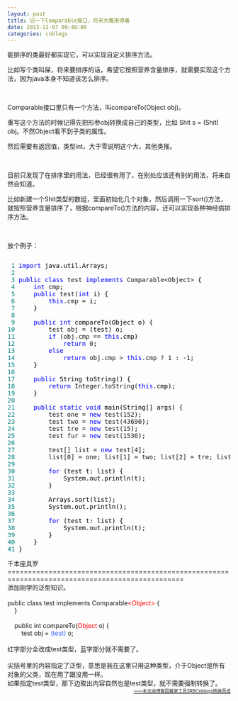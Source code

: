 ```yaml
---
layout: post
title: 记一下Comparable接口，将来大概用得着
date: 2013-12-07 09:48:00
categories: cnblogs
---
```


<p>能排序的类最好都实现它，可以实现自定义排序方法。</p>
<p>比如写个类叫屎，将来要排序的话，希望它按照营养含量排序，就需要实现这个方法，因为java本身不知道该怎么排序。</p>
<p>&nbsp;</p>
<p>Comparable接口里只有一个方法，叫compareTo(Object obj)。</p>
<p>重写这个方法的时候记得先把形参obj转换成自己的类型，比如 Shit s = (Shit) obj。不然Object看不到子类的属性。</p>
<p>然后需要有返回值，类型int，大于零说明这个大，其他类推。</p>
<p>&nbsp;</p>
<p>目前只发现了在排序里的用法，已经很有用了，在别处应该还有别的用法，将来自然会知道。</p>
<p>比如新建一个Shit类型的数组，里面初始化几个对象，然后调用一下sort()方法，就按照营养含量排序了，根据compareTo()方法的内容，还可以实现各种神经病排序方法。</p>
<p>&nbsp;</p>
<p>放个例子：</p>
<div class="cnblogs_code" onclick="cnblogs_code_show('ef7f6ab5-f061-4301-a33a-3d543c18802c')"><img id="code_img_closed_ef7f6ab5-f061-4301-a33a-3d543c18802c" class="code_img_closed" src="http://images.cnblogs.com/OutliningIndicators/ContractedBlock.gif" alt="" /><img id="code_img_opened_ef7f6ab5-f061-4301-a33a-3d543c18802c" class="code_img_opened" style="display: none;" onclick="cnblogs_code_hide('ef7f6ab5-f061-4301-a33a-3d543c18802c',event)" src="http://images.cnblogs.com/OutliningIndicators/ExpandedBlockStart.gif" alt="" />
<div id="cnblogs_code_open_ef7f6ab5-f061-4301-a33a-3d543c18802c" class="cnblogs_code_hide">
<pre><span style="color: #008080;"> 1</span> <span style="color: #0000ff;">import</span><span style="color: #000000;"> java.util.Arrays;
</span><span style="color: #008080;"> 2</span> 
<span style="color: #008080;"> 3</span> <span style="color: #0000ff;">public</span> <span style="color: #0000ff;">class</span> test <span style="color: #0000ff;">implements</span> Comparable&lt;Object&gt;<span style="color: #000000;"> {
</span><span style="color: #008080;"> 4</span>     <span style="color: #0000ff;">int</span><span style="color: #000000;"> cmp;
</span><span style="color: #008080;"> 5</span>     <span style="color: #0000ff;">public</span> test(<span style="color: #0000ff;">int</span><span style="color: #000000;"> i) {
</span><span style="color: #008080;"> 6</span>         <span style="color: #0000ff;">this</span>.cmp =<span style="color: #000000;"> i;
</span><span style="color: #008080;"> 7</span> <span style="color: #000000;">    }
</span><span style="color: #008080;"> 8</span>     
<span style="color: #008080;"> 9</span>     <span style="color: #0000ff;">public</span> <span style="color: #0000ff;">int</span><span style="color: #000000;"> compareTo(Object o) {
</span><span style="color: #008080;">10</span>         test obj =<span style="color: #000000;"> (test) o;
</span><span style="color: #008080;">11</span>         <span style="color: #0000ff;">if</span> (obj.cmp == <span style="color: #0000ff;">this</span><span style="color: #000000;">.cmp)
</span><span style="color: #008080;">12</span>             <span style="color: #0000ff;">return</span> 0<span style="color: #000000;">;
</span><span style="color: #008080;">13</span>         <span style="color: #0000ff;">else</span>
<span style="color: #008080;">14</span>             <span style="color: #0000ff;">return</span> obj.cmp &gt; <span style="color: #0000ff;">this</span>.cmp ? 1 : -1<span style="color: #000000;">;
</span><span style="color: #008080;">15</span> <span style="color: #000000;">    }
</span><span style="color: #008080;">16</span>     
<span style="color: #008080;">17</span>     <span style="color: #0000ff;">public</span><span style="color: #000000;"> String toString() {
</span><span style="color: #008080;">18</span>         <span style="color: #0000ff;">return</span> Integer.toString(<span style="color: #0000ff;">this</span><span style="color: #000000;">.cmp);
</span><span style="color: #008080;">19</span> <span style="color: #000000;">    }
</span><span style="color: #008080;">20</span>     
<span style="color: #008080;">21</span>     <span style="color: #0000ff;">public</span> <span style="color: #0000ff;">static</span> <span style="color: #0000ff;">void</span><span style="color: #000000;"> main(String[] args) {
</span><span style="color: #008080;">22</span>         test one = <span style="color: #0000ff;">new</span> test(152<span style="color: #000000;">);
</span><span style="color: #008080;">23</span>         test two = <span style="color: #0000ff;">new</span> test(43690<span style="color: #000000;">);
</span><span style="color: #008080;">24</span>         test tre = <span style="color: #0000ff;">new</span> test(15<span style="color: #000000;">);
</span><span style="color: #008080;">25</span>         test fur = <span style="color: #0000ff;">new</span> test(1536<span style="color: #000000;">);
</span><span style="color: #008080;">26</span>         
<span style="color: #008080;">27</span>         test[] list = <span style="color: #0000ff;">new</span> test[4<span style="color: #000000;">];
</span><span style="color: #008080;">28</span>         list[0] = one; list[1] = two; list[2] = tre; list[3] =<span style="color: #000000;"> fur;
</span><span style="color: #008080;">29</span>         
<span style="color: #008080;">30</span>         <span style="color: #0000ff;">for</span><span style="color: #000000;"> (test t: list) {
</span><span style="color: #008080;">31</span> <span style="color: #000000;">            System.out.println(t);
</span><span style="color: #008080;">32</span> <span style="color: #000000;">        }
</span><span style="color: #008080;">33</span>         
<span style="color: #008080;">34</span> <span style="color: #000000;">        Arrays.sort(list);
</span><span style="color: #008080;">35</span> <span style="color: #000000;">        System.out.println();
</span><span style="color: #008080;">36</span>         
<span style="color: #008080;">37</span>         <span style="color: #0000ff;">for</span><span style="color: #000000;"> (test t: list) {
</span><span style="color: #008080;">38</span> <span style="color: #000000;">            System.out.println(t);
</span><span style="color: #008080;">39</span> <span style="color: #000000;">        }
</span><span style="color: #008080;">40</span> <span style="color: #000000;">    }
</span><span style="color: #008080;">41</span> }</pre>
</div>
<span class="cnblogs_code_collapse">千本座具罗</span></div>
<div onclick="cnblogs_code_show('ef7f6ab5-f061-4301-a33a-3d543c18802c')">=================================================================================================</div>
<div onclick="cnblogs_code_show('ef7f6ab5-f061-4301-a33a-3d543c18802c')">添加刚学的泛型知识。</div>
<div onclick="cnblogs_code_show('ef7f6ab5-f061-4301-a33a-3d543c18802c')">&nbsp;</div>
<div onclick="cnblogs_code_show('ef7f6ab5-f061-4301-a33a-3d543c18802c')">public class test implements Comparable<span style="color: #ff0000;">&lt;Object&gt;</span> {<br />&nbsp;&nbsp;&nbsp; }<br />&nbsp;&nbsp; &nbsp;<br />&nbsp;&nbsp;&nbsp; public int compareTo(<span style="color: #ff0000;">Object</span> o) {<br />&nbsp;&nbsp;&nbsp;&nbsp;&nbsp;&nbsp;&nbsp; test obj = <span style="color: #3366ff;">(test) </span>o;</div>
<div onclick="cnblogs_code_show('ef7f6ab5-f061-4301-a33a-3d543c18802c')">&nbsp;</div>
<div onclick="cnblogs_code_show('ef7f6ab5-f061-4301-a33a-3d543c18802c')">红字部分全改成test类型，蓝字部分就不需要了。</div>
<div onclick="cnblogs_code_show('ef7f6ab5-f061-4301-a33a-3d543c18802c')">&nbsp;</div>
<div onclick="cnblogs_code_show('ef7f6ab5-f061-4301-a33a-3d543c18802c')">尖括号里的内容指定了泛型，意思是我在这里只用这种类型，介于Object是所有对象的父类，现在用了跟没用一样。</div>
<div onclick="cnblogs_code_show('ef7f6ab5-f061-4301-a33a-3d543c18802c')">如果指定test类型，那下边取出内容自然也是test类型，就不需要强制转换了。</div>

<div align=right><a href="https://github.com/mlxy/SRBCnblogs"><font size=1>——本文由博客园搬家工具SRBCnblogs转换而成</font></a></div>